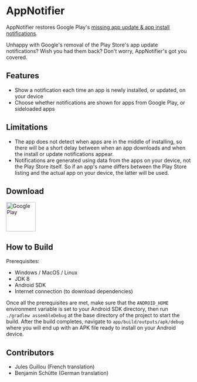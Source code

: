 # AppNotifier

AppNotifier restores Google Play's [missing app update & app install notifications](https://www.androidpolice.com/2020/01/14/play-store-notifications-no-longer-showing-up-for-updated-apps/).

Unhappy with Google's removal of the Play Store's app update notifications? Wish you had them back? Don't worry, AppNotifier's got you covered.

## Features
* Show a notification each time an app is newly installed, or updated, on your device
* Choose whether notifications are shown for apps from Google Play, or sideloaded apps

## Limitations
* The app does not detect when apps are in the middle of installing, so there will be a short delay between when an app downloads and when the install or update notifications appear.
* Notifications are generated using data from the apps on your device, not the Play Store itself. So if an app's name differs between the Play Store listing and the actual app on your device, the latter will be used.

## Download
[<img src="https://play.google.com/intl/en_us/badges/images/generic/en_badge_web_generic.png"
      alt="Google Play"
      height="80"
      align="middle">](https://play.google.com/store/apps/details?id=com.farmerbb.appnotifier)

## How to Build
Prerequisites:
* Windows / MacOS / Linux
* JDK 8
* Android SDK
* Internet connection (to download dependencies)

Once all the prerequisites are met, make sure that the `ANDROID_HOME` environment variable is set to your Android SDK directory, then run `./gradlew assembleDebug` at the base directory of the project to start the build. After the build completes, navigate to `app/build/outputs/apk/debug` where you will end up with an APK file ready to install on your Android device.

## Contributors

* Jules Guillou (French translation)
* Benjamin Schütte (German translation)